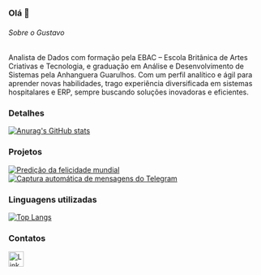 ### Olá 👋

###### Sobre o Gustavo
Analista de Dados com formação pela EBAC – Escola Britânica de Artes Criativas e Tecnologia, e graduação em Análise e Desenvolvimento de Sistemas pela Anhanguera Guarulhos. Com um perfil analítico e ágil para aprender novas habilidades, trago experiência diversificada em sistemas hospitalares e ERP, sempre buscando soluções inovadoras e eficientes.


### Detalhes

[![Anurag's GitHub stats](https://github-readme-stats.vercel.app/api?username=gustavofloli&show_icons=true&theme=dark)](https://github.com/anuraghazra/github-readme-stats)

### Projetos

[![Predição da felicidade mundial](https://github-readme-stats.vercel.app/api/pin/?username=gustavofloli&repo=gustavofloli.github.io&theme=dark)](https://github.com/GustavoFLOli/world_happiness_prediction_portuguese)
[![Captura automática de mensagens do Telegram](https://github-readme-stats.vercel.app/api/pin/?username=gustavofloli&repo=gustavofloli.github.io&theme=dark)](https://github.com/GustavoFLOli/chatbot-telegram-ebac)


### Linguagens utilizadas

[![Top Langs](https://github-readme-stats.vercel.app/api/top-langs/?username=gustavofloli&layout=compact)](https://github.com/anuraghazra/github-readme-stats)

### Contatos

[<img src='https://img.shields.io/badge/LinkedIn-0077B5?style=for-the-badge&logo=linkedin&logoColor=white' alt='Linkedin' height='30'>](https://www.linkedin.com/in/gustavo-fl-oliveira/)
